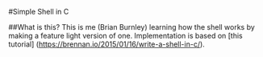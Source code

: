 #Simple Shell in C

##What is this?
This is me (Brian Burnley) learning how the shell works by making a feature light version of one.
Implementation is based on [this tutorial] (https://brennan.io/2015/01/16/write-a-shell-in-c/).
